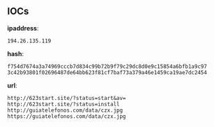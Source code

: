 
## IOCs

__ipaddress__:

```text
194.26.135.119
```
__hash__:

```text
f754d7674a3a74969cccb7d834c99b72b9f79c29dc8d0e9c15854a6bfb1a9c97
3c42b93801f02696487de64bb623f81cf7baf73a379a46e1459ca19ae7dc2454
```
__url__:

```text
http://623start.site/?status=start&av=
http://623start.site/?status=install
http://guiatelefonos.com/data/czx.jpg
https://guiatelefonos.com/data/czx.jpg
```